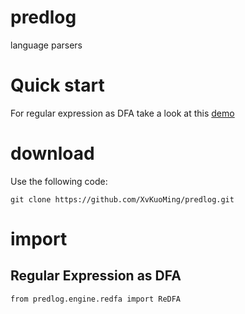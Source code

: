 # predlog
language parsers
<br />

# Quick start
For regular expression as DFA take a look at this [demo](https://colab.research.google.com/drive/10viaqo8DlgBnDXDKp0aAEm5_ySVjxEM4?usp=sharing)
<br />

# download 

Use the following code:

```
git clone https://github.com/XvKuoMing/predlog.git
```

# import

## Regular Expression as DFA

```
from predlog.engine.redfa import ReDFA
```
